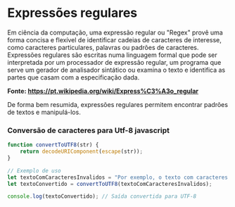 # Expressões regulares
Em ciência da computação, uma expressão regular ou "Regex" provê uma forma concisa e flexível de identificar cadeias de caracteres de interesse, como caracteres particulares, palavras ou padrões de caracteres. Expressões regulares são escritas numa linguagem formal que pode ser interpretada por um processador de expressão regular, um programa que serve um gerador de analisador sintático ou examina o texto e identifica as partes que casam com a especificação dada.

__Fonte: https://pt.wikipedia.org/wiki/Express%C3%A3o_regular__

De forma bem resumida, expressões regulares permitem encontrar padrões de textos e manipulá-los.


### Conversão de caracteres para Utf-8 javascript

```javascript
function convertToUTF8(str) {
    return decodeURIComponent(escape(str));
}

// Exemplo de uso
let textoComCaracteresInvalidos = "Por exemplo, o texto com caracteres invÃ¡lidos";
let textoConvertido = convertToUTF8(textoComCaracteresInvalidos);

console.log(textoConvertido); // Saída convertida para UTF-8
```
